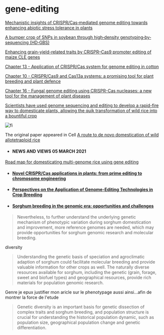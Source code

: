 # gene-editing


[Mechanistic insights of CRISPR/Cas‐mediated genome editing towards enhancing abiotic stress tolerance in plants](https://onlinelibrary.wiley.com/doi/10.1111/ppl.13359)



[A bumper crop of SNPs in soybean through high‐density genotyping‐by‐sequencing (HD‐GBS)](https://onlinelibrary.wiley.com/doi/10.1111/pbi.13551)


[Enhancing grain-yield-related traits by CRISPR–Cas9 promoter editing of maize CLE genes](https://www.nature.com/articles/s41477-021-00858-5?utm_source=nplants_etoc&utm_medium=email&utm_campaign=toc_41477_7_3&utm_content=20210318&WT.ec_id=NPLANTS-202103&sap-outbound-id=692F3CF677E2FB9CFEA6EB803C1C5E4CDE304CAE)



[Chapter 13 - Application of CRISPR/Cas system for genome editing in cotton](https://www.sciencedirect.com/science/article/pii/B9780128219102000102)

[Chapter 10 - CRISPR/Cas9 and Cas13a systems: a promising tool for plant breeding and plant defence](https://www.sciencedirect.com/science/article/pii/B9780128219102000023)

[Chapter 16 - Fungal genome editing using CRISPR-Cas nucleases: a new tool for the management of plant diseases](https://www.sciencedirect.com/science/article/pii/B9780128219102000011)

[Scientists have used genome sequencing and editing to develop a rapid-fire way to domesticate plants, allowing the quik transformation of wild rice into a bountiful crop](https://www.nature.com/articles/d41586-021-00307-5#:~:text=A%20lanky%20species%20of%20wild,rice%20into%20a%20bountiful%20crop.)



![fi](https://media.nature.com/w700/magazine-assets/d41586-021-00307-5/d41586-021-00307-5_18831610.jpg)



The original paper appeared in Cell [A route to de novo domestication of wild allotetraploid rice](https://www.sciencedirect.com/science/article/pii/S0092867421000131)



- #### NEWS AND VIEWS  05 MARCH 2021
[Road map for domesticating multi-genome rice using gene editing](https://www.nature.com/articles/d41586-021-00589-9)





- #### [Novel CRISPR/Cas applications in plants: from prime editing to chromosome engineering](https://link.springer.com/article/10.1007/s11248-021-00238-x)



- #### [Perspectives on the Application of Genome-Editing Technologies in Crop Breeding](https://www.cell.com/molecular-plant/fulltext/S1674-2052(19)30230-8?_returnURL=https%3A%2F%2Flinkinghub.elsevier.com%2Fretrieve%2Fpii%2FS1674205219302308%3Fshowall%3Dtrue)

- #### [Sorghum breeding in the genomic era: opportunities and challenges](https://link.springer.com/article/10.1007/s00122-021-03789-z)


> Nevertheless, to further understand the underlying genetic mechanism of phenotypic variation during sorghum domestication and improvement, more reference genomes are needed, which may provide opportunities for sorghum genomic research and molecular breeding.



diversity


> Understanding the genetic basis of speciation and agroclimatic adaption of sorghum could facilitate molecular breeding and provide valuable information for other crops as well. The naturally diverse resources available for sorghum, including the genetic (grain, forage, sweet and biofuel types) and geographical resources, provide rich materials for population genomic research.



Genre je epux justifier mon aricle sur le phenotypage aussi ainsi...afin de montrer la force de l'etude


> Genetic diversity is an important basis for genetic dissection of complex traits and sorghum breeding, and population structure is crucial for understanding the historical population dynamic, such as population size, geographical population change and genetic differentiation.
